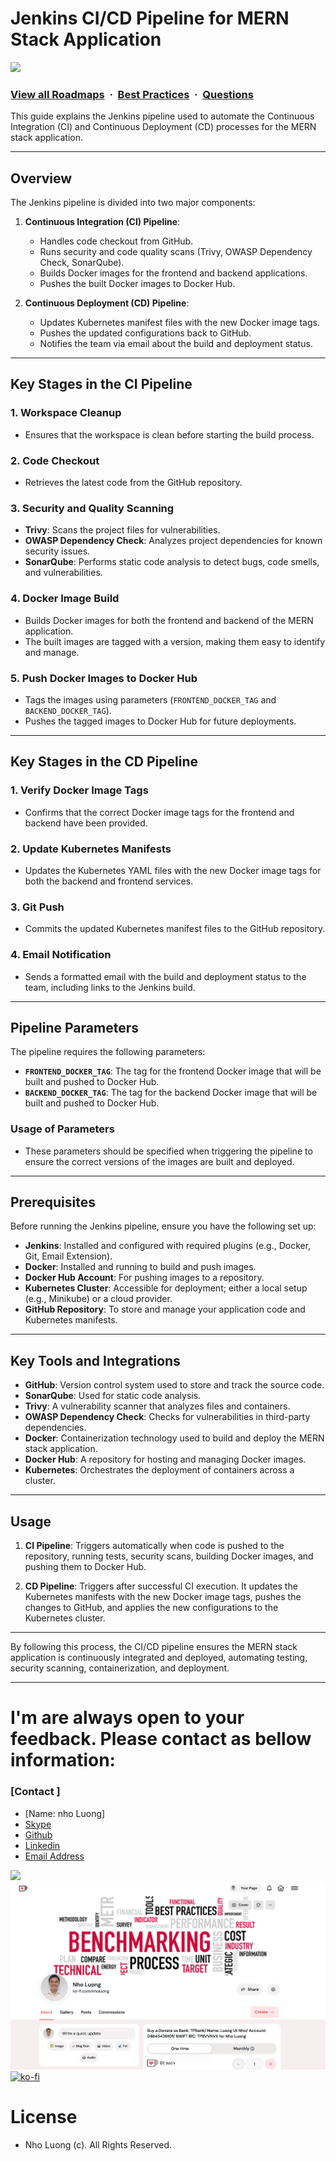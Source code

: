 # Jenkins CI/CD Pipeline for MERN Stack Application

![](https://i.imgur.com/waxVImv.png)
### [View all Roadmaps](https://github.com/nholuongut/all-roadmaps) &nbsp;&middot;&nbsp; [Best Practices](https://github.com/nholuongut/all-roadmaps/blob/main/public/best-practices/) &nbsp;&middot;&nbsp; [Questions](https://www.linkedin.com/in/nholuong/)

This guide explains the Jenkins pipeline used to automate the Continuous Integration (CI) and Continuous Deployment (CD) processes for the MERN stack application.

---

## Overview

The Jenkins pipeline is divided into two major components:

1. **Continuous Integration (CI) Pipeline**:
   - Handles code checkout from GitHub.
   - Runs security and code quality scans (Trivy, OWASP Dependency Check, SonarQube).
   - Builds Docker images for the frontend and backend applications.
   - Pushes the built Docker images to Docker Hub.

2. **Continuous Deployment (CD) Pipeline**:
   - Updates Kubernetes manifest files with the new Docker image tags.
   - Pushes the updated configurations back to GitHub.
   - Notifies the team via email about the build and deployment status.

---

## Key Stages in the CI Pipeline

### 1. **Workspace Cleanup**
   - Ensures that the workspace is clean before starting the build process.

### 2. **Code Checkout**
   - Retrieves the latest code from the GitHub repository.

### 3. **Security and Quality Scanning**
   - **Trivy**: Scans the project files for vulnerabilities.
   - **OWASP Dependency Check**: Analyzes project dependencies for known security issues.
   - **SonarQube**: Performs static code analysis to detect bugs, code smells, and vulnerabilities.

### 4. **Docker Image Build**
   - Builds Docker images for both the frontend and backend of the MERN application.
   - The built images are tagged with a version, making them easy to identify and manage.

### 5. **Push Docker Images to Docker Hub**
   - Tags the images using parameters (`FRONTEND_DOCKER_TAG` and `BACKEND_DOCKER_TAG`).
   - Pushes the tagged images to Docker Hub for future deployments.

---

## Key Stages in the CD Pipeline

### 1. **Verify Docker Image Tags**
   - Confirms that the correct Docker image tags for the frontend and backend have been provided.

### 2. **Update Kubernetes Manifests**
   - Updates the Kubernetes YAML files with the new Docker image tags for both the backend and frontend services.

### 3. **Git Push**
   - Commits the updated Kubernetes manifest files to the GitHub repository.

### 4. **Email Notification**
   - Sends a formatted email with the build and deployment status to the team, including links to the Jenkins build.

---

## Pipeline Parameters

The pipeline requires the following parameters:

- **`FRONTEND_DOCKER_TAG`**: The tag for the frontend Docker image that will be built and pushed to Docker Hub.
- **`BACKEND_DOCKER_TAG`**: The tag for the backend Docker image that will be built and pushed to Docker Hub.

### Usage of Parameters
- These parameters should be specified when triggering the pipeline to ensure the correct versions of the images are built and deployed.

---

## Prerequisites

Before running the Jenkins pipeline, ensure you have the following set up:

- **Jenkins**: Installed and configured with required plugins (e.g., Docker, Git, Email Extension).
- **Docker**: Installed and running to build and push images.
- **Docker Hub Account**: For pushing images to a repository.
- **Kubernetes Cluster**: Accessible for deployment; either a local setup (e.g., Minikube) or a cloud provider.
- **GitHub Repository**: To store and manage your application code and Kubernetes manifests.

---

## Key Tools and Integrations

- **GitHub**: Version control system used to store and track the source code.
- **SonarQube**: Used for static code analysis.
- **Trivy**: A vulnerability scanner that analyzes files and containers.
- **OWASP Dependency Check**: Checks for vulnerabilities in third-party dependencies.
- **Docker**: Containerization technology used to build and deploy the MERN stack application.
- **Docker Hub**: A repository for hosting and managing Docker images.
- **Kubernetes**: Orchestrates the deployment of containers across a cluster.

---

## Usage

1. **CI Pipeline**: Triggers automatically when code is pushed to the repository, running tests, security scans, building Docker images, and pushing them to Docker Hub.
   
2. **CD Pipeline**: Triggers after successful CI execution. It updates the Kubernetes manifests with the new Docker image tags, pushes the changes to GitHub, and applies the new configurations to the Kubernetes cluster.

---

By following this process, the CI/CD pipeline ensures the MERN stack application is continuously integrated and deployed, automating testing, security scanning, containerization, and deployment.

---

# I'm are always open to your feedback.  Please contact as bellow information:
### [Contact ]
* [Name: nho Luong]
* [Skype](luongutnho_skype)
* [Github](https://github.com/nholuongut/)
* [Linkedin](https://www.linkedin.com/in/nholuong/)
* [Email Address](luongutnho@hotmail.com)

![](https://i.imgur.com/waxVImv.png)
![](bitfield.png)
[![ko-fi](https://ko-fi.com/img/githubbutton_sm.svg)](https://ko-fi.com/nholuong)

# License
* Nho Luong (c). All Rights Reserved.